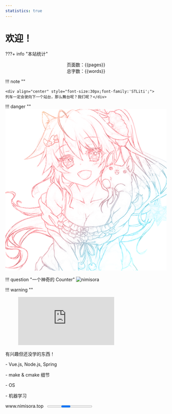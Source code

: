 ```yaml
---
statistics: true
---
```




# 欢迎！


???+ info "本站统计"
    <center>页面数：{{pages}} </center>
    <center>总字数：{{words}} </center>


!!! note ""
	<center></center>
	
	<div align="center" style="font-size:30px;font-family:'STLiti';">
    列车一定会驶向下一个站台，那么舞台呢？我们呢？</div>


!!! danger ""
	<img src="image/OneLastSora.png" id="sora"/>


!!! question "一个神奇的 Counter"
	<img src="https://count.getloli.com/@nimisora" alt="nimisora"> 

!!! warning ""
	<figure><embed src="https://wakatime.com/share/@e51cbcc2-c243-4f7d-948c-dae75fd77ccf/3d0be124-c704-45e0-8657-8a01af93116e.svg"></embed></figure>

<div class="card__box">
	<div class="card__title">有兴趣但还没学的东西！</div>
	<div class="card__content">
	<p>- Vue.js, Node.js, Spring</p>
	<p>- make & cmake 细节</p>
	<p>- OS</p>
	<p>- 机器学习</p>
	</div>
	<div class="card__footer"><a>www.nimisora.top</a>&nbsp;&nbsp;&nbsp;<progress id="progress-bar" aria-label="Content loading…"></progress></div>
</div>
